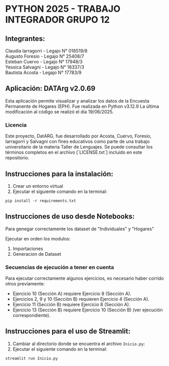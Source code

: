 # PYTHON 2025 - TRABAJO INTEGRADOR GRUPO 12
## Integrantes:

Claudia Iarragorri - Legajo N° 018519/8  
Augusto Foresio - Legajo N° 25408/7  
Esteban Cuervo - Legajo N° 17948/3  
Yessica Salvagni - Legajo N° 18337/3  
Bautista Acosta - Legajo N° 17783/9  

## Aplicación: DATArg v2.0.69
Esta aplicación permite visualizar y analizar los datos de la Encuesta Permanente de Hogares (EPH). Fue realizada en Python v3.12.9
La última modificación al código se realizó el día 19/06/2025.

### Licencia

Este proyecto, DatARG, fue desarrollado por Acosta, Cuervo, Foresio, Iarragorri y Salvagni con fines educativos como parte de una trabajo universitario de la materia Taller de Lenguajes.
Se puede consultar los términos completos en el archivo [´LICENSE.txt´] incluido en este repositorio.

## Instrucciones para la instalación:
1. Crear un entorno virtual
2. Ejecutar el siguiente comando en la terminal:
```
pip install -r requirements.txt
```

## Instrucciones de uso desde Notebooks:

Para genegar correctamente los dataset de "Individuales" y "Hogares"

Ejecutar en orden los modulos: 
1. Importaciones
2. Generacion de Dataset

### Secuencias de ejecución a tener en cuenta

Para ejecutar correctamente algunos ejercicios, es necesario haber corrido otros previamente:

- Ejercicio 10 (Sección A) requiere Ejercicio 8 (Sección A).
- Ejercicios 2, 9 y 10 (Sección B) requieren Ejercicio 4 (Sección A).
- Ejercicio 11 (Sección B) requiere Ejercicio 8 (Sección A).
- Ejercicio 13 (Sección B) requiere Ejercicio 10 (Sección B) (ver ejecución correspondiente).

## Instrucciones para el uso de Streamlit:
1. Cambiar al directorio donde se encuentra el archivo `Inicio.py`:
2. Ejecutar el siguiente comando en la terminal:
```
streamlit run Inicio.py
```

